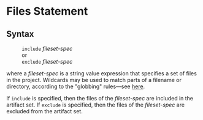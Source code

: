 # Files Statement

## Syntax

<dl>
<dd><code>include</code> <i>fileset-spec</i></dd>
<dd>or</dd>
<dd><code>exclude</code> <i>fileset-spec</i></dd>
</dl>

where a *fileset-spec* is a string value expression that specifies a set of files
in the project. Wildcards may be used to match parts of a filename or directory,
according to the "globbing" rules—see [here](http://docs.oracle.com/javase/8/docs/api/java/nio/file/FileSystem.html#getPathMatcher-java.lang.String-).

If `include` is specified, then the files of the *fileset-spec* are included
in the artifact set. If `exclude` is specified, then the files of the *fileset-spec*
are excluded from the artifact set.

